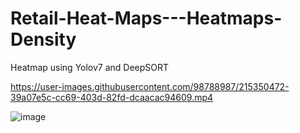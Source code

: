# Retail-Heat-Maps---Heatmaps-Density
Heatmap using Yolov7 and DeepSORT


https://user-images.githubusercontent.com/98788987/215350472-39a07e5c-cc69-403d-82fd-dcaacac94609.mp4

![image](https://user-images.githubusercontent.com/98788987/222092719-a247967e-80bc-45f2-bedd-b5a9f3df55e0.png)
